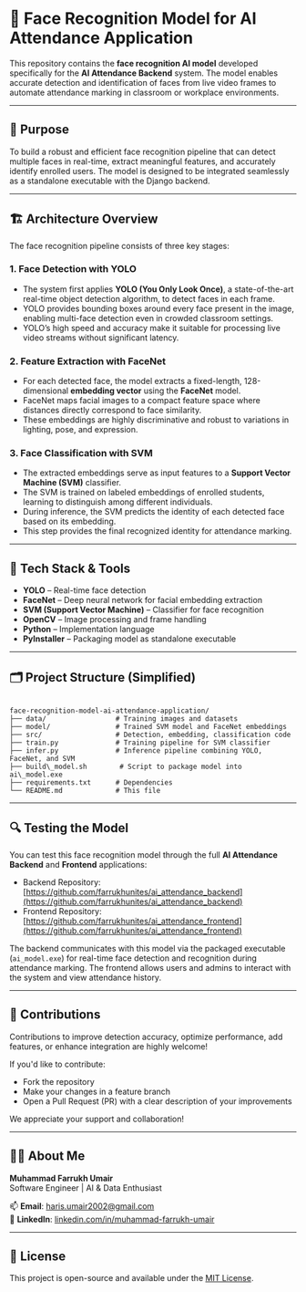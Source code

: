 # 🤖 Face Recognition Model for AI Attendance Application

This repository contains the **face recognition AI model** developed specifically for the **AI Attendance Backend** system. The model enables accurate detection and identification of faces from live video frames to automate attendance marking in classroom or workplace environments.

---

## 🎯 Purpose

To build a robust and efficient face recognition pipeline that can detect multiple faces in real-time, extract meaningful features, and accurately identify enrolled users. The model is designed to be integrated seamlessly as a standalone executable with the Django backend.

---

## 🏗️ Architecture Overview

The face recognition pipeline consists of three key stages:

### 1. Face Detection with YOLO

- The system first applies **YOLO (You Only Look Once)**, a state-of-the-art real-time object detection algorithm, to detect faces in each frame.
- YOLO provides bounding boxes around every face present in the image, enabling multi-face detection even in crowded classroom settings.
- YOLO’s high speed and accuracy make it suitable for processing live video streams without significant latency.

### 2. Feature Extraction with FaceNet

- For each detected face, the model extracts a fixed-length, 128-dimensional **embedding vector** using the **FaceNet** model.
- FaceNet maps facial images to a compact feature space where distances directly correspond to face similarity.
- These embeddings are highly discriminative and robust to variations in lighting, pose, and expression.

### 3. Face Classification with SVM

- The extracted embeddings serve as input features to a **Support Vector Machine (SVM)** classifier.
- The SVM is trained on labeled embeddings of enrolled students, learning to distinguish among different individuals.
- During inference, the SVM predicts the identity of each detected face based on its embedding.
- This step provides the final recognized identity for attendance marking.

---

## 🧱 Tech Stack & Tools

- **YOLO** – Real-time face detection  
- **FaceNet** – Deep neural network for facial embedding extraction  
- **SVM (Support Vector Machine)** – Classifier for face recognition  
- **OpenCV** – Image processing and frame handling  
- **Python** – Implementation language  
- **PyInstaller** – Packaging model as standalone executable  

---

## 🗂️ Project Structure (Simplified)

```

face-recognition-model-ai-attendance-application/
├── data/                 # Training images and datasets
├── model/                # Trained SVM model and FaceNet embeddings
├── src/                  # Detection, embedding, classification code
├── train.py              # Training pipeline for SVM classifier
├── infer.py              # Inference pipeline combining YOLO, FaceNet, and SVM
├── build\_model.sh        # Script to package model into ai\_model.exe
├── requirements.txt      # Dependencies
└── README.md             # This file

```

---

## 🔍 Testing the Model

You can test this face recognition model through the full **AI Attendance Backend** and **Frontend** applications:

- Backend Repository: [https://github.com/farrukhunites/ai_attendance_backend](https://github.com/farrukhunites/ai_attendance_backend)  
- Frontend Repository: [https://github.com/farrukhunites/ai_attendance_frontend](https://github.com/farrukhunites/ai_attendance_frontend)  

The backend communicates with this model via the packaged executable (`ai_model.exe`) for real-time face detection and recognition during attendance marking. The frontend allows users and admins to interact with the system and view attendance history.

---

## 🙌 Contributions

Contributions to improve detection accuracy, optimize performance, add features, or enhance integration are highly welcome!  

If you'd like to contribute:  
- Fork the repository  
- Make your changes in a feature branch  
- Open a Pull Request (PR) with a clear description of your improvements  

We appreciate your support and collaboration!

---

## 🙋‍♂️ About Me

**Muhammad Farrukh Umair**  
Software Engineer | AI & Data Enthusiast

📫 **Email**: [haris.umair2002@gmail.com](mailto:haris.umair2002@gmail.com)  
🔗 **LinkedIn**: [linkedin.com/in/muhammad-farrukh-umair](https://www.linkedin.com/in/muhammad-farrukh-umair/)

---

## 🧾 License

This project is open-source and available under the [MIT License](LICENSE).

